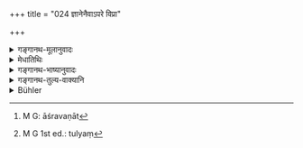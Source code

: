 +++
title = "024 ज्ञानेनैवाऽपरे विप्रा"

+++

<details><summary>गङ्गानथ-मूलानुवादः</summary>

Other Brāhmaṇas, looking, with the eye of knowledge, upon this act as having its root in knowledge, always sacrifice with these sacrifices, by means of knowledge.—(24)
</details>

<details><summary>मेधातिथिः</summary>

**तैर् मखैः** प्रकृतैर् महायज्ञैर् **यजन्ते** ,तद्विषयम् अधिकारं निष्पादयन्ति । अतो ऽर्थभेदाद् यजन्ते यज्ञैर् इति साध्यसाधकभावोपपत्तिः । यथाग्निष्टोमयाजीति ।

- <u>कथं</u> पुनर् ज्ञानेन यागनिर्वृत्तिः । देवतोद्देशेन द्रव्यत्यागात्मको यागः । न च ज्ञानम् एवंरूपम् ।

- <u>उच्यते</u> । **यजन्त** इति यागकार्यनिर्वृत्तिर् अत्राभिप्रेता । 

- <u>यदि</u> ज्ञानात् कार्यनिर्वृत्तिः किमर्थं तर्हि कर्मणाम् अनुष्ठानम् । न ह्य् अविषयः कर्मानुष्ठानसंभवः । <u>अथेयं</u> बुद्धिः "य उ चैनम् एवं वेद" (त्ब् ३.११.८.६) इति ज्ञानस्यापि फलसाधनत्वेन श्रवणात्[^७०] कृतं[^७१] कर्मानुष्ठानेनेति । <u>तद् असत्,</u> अन्यशेषतया तस्यार्थवादत्वात् । 


[^७१]:
     M G 1st ed.: tulyaṃ


[^७०]:
     M G: āśravaṇāt

- <u>अत्रोच्यते</u> । उक्तम् अस्माभिर् अनीहमाना आत्मज्ञा अधिक्रियन्ते । त एव ज्ञानिनो ऽभिप्रेताः, न कर्मानुष्ठानवेदिनः । तेषां वेदसंन्यासिकतया गृहे अवतिष्ठमानानां महायज्ञानां भावनेयम् उच्यते । द्रव्यसाध्यानां च महायज्ञानाम् आत्मज्ञानसंपादनम् एवम् उच्यते । स्वाध्यायोदकतर्पणयोस् तु कर्मसाध्यताम् एव षष्ठे वक्ष्यति । 

- अत्र कारणरूपम् अर्थवादम् आह- **ज्ञानमूलाम्** । ज्ञानं मूलम् अस्याः क्रियायाः । सर्वस्य कर्मानुष्ठानस्य ज्ञानं मूलम् । न ह्य् अविद्वान् किंचिद् अनुष्ठातुं शक्नोति । तद् उक्तम् "विद्वान् यजेत" इति । **पश्यन्तो ज्ञानचक्षुषा** । ज्ञानं चक्षुर् इव । यथा चक्षुषा रूपं गृह्यते एवं ज्ञानात् ज्ञायते । न तत् ज्ञानं वेद एवाभिप्रेतः ॥ ४.२४ ॥
</details>

<details><summary>गङ्गानथ-भाष्यानुवादः</summary>

‘*By these sacrifices*,’—by the Five great sacrifices under treatment—‘*they sacrifice*,’—i.e., accomplish their duty in relation to them. It is in this sense that there is difference in the denotations of the two terms, ‘sacrifice’ and ‘sacrifices,’—between which the text speaks of the relation of cause and effect; just as we have in the expression, ‘he who sacrifices with the *Agniṣṭoma* sacrifice.’

*Question*:—“ How can the *sacrifice* be accomplished by means of
*knowledge*? *Sacrifice* consists in the act of offering a certain
material for the benefit of a deity; and certainly *knowledge* is not of the nature of such au act.”

Our answer is as follows s—By the term ‘sacrifice’ in the present verse what is meant is *the accomplishment of the act of sacrificing*.

“If such accomplishment were brought about by *knowledge* alone, for what purpose would there be the performance of the act itself? The performance of an act cannot be entirely objectless. If your idea be that—‘since the Veda speaks of the reward of an act accruing also to the man having *knowledge* of it, there is no need of the actual performance at all,’—this cannot be right; as the passage referred to is only a commendatory description subserving the purposes of some other passage.”

To this we make the following reply:—We have already pointed out that the persons entitled to the performance of the sacrifices in question are those that have realised the true nature of the Soul and are entirely free from desires. And it is these persons that are spoken of as ‘possessing knowledge,’ and not those who have the knowledge *of the act*. What the present text means is that such persons, having given up the Veda, but continuing in the house, should accomplish the great sacrifices in this manner. That is to say, it is only by means of knowledge of the Soul that such persons can accomplish such sacrifices as can be performed only with the help of wealth (which these men have renounced); but, as regards the two duties of Teaching and offering water-libations, it is going to be declared in Discourse VI, that these can be accomplished only by the actual performance of the acts (and not by knowledge of the Soul).

The text adds a commendatory declaration, by way of pointing out the reason for what has been said above.

‘*Having its root in Knowledge*,’—*i.e*., that act which has its root in Knowledge. Knowledge stands at the root of all acts; an ignorant person cannot perform any act at all. This is what has been said in such passages—as—‘the learned man sacrifices.’

‘*Looking with the eye of Knowledge*.’—The Knowledge being as if it were the Eye; just as colour is perceived bymeans of the eye, so is the matter known by means of knowledge.

‘*Knowledge*’ here does not stand for the *Veda* alone—(24).
</details>

<details><summary>गङ्गानथ-तुल्य-वाक्यानि</summary>

**(verses 4.23-24)  
**

See Comparative notes for [Verse 4.23].
</details>

<details><summary>Bühler</summary>

024	Other Brahmanas, seeing with the eye of knowledge that the performance of those rites has knowledge for its root, always perform them through knowledge alone.
</details>
